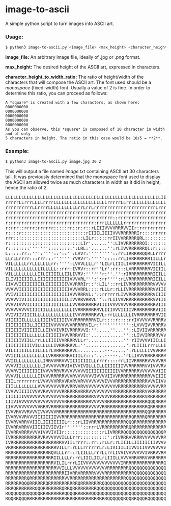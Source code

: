# image-to-ascii
A simple python script to turn images into ASCII art.


### Usage:
```bash
$ python3 image-to-ascii.py <image_file> <max_height> <character_height_to_width_ratio>
```
**image_file:** An arbitrary image file, ideally of .jpg or .png format.

**max_height:** The desired height of the ASCII art, expressed in characters.

**character_height_to_width_ratio:** The ratio of height/width of the characters that will compose the ASCII art. The font used should be a *monospace* (fixed-width) font. Usually a value of 2 is fine. In order to determine this ratio, you can proceed as follows:
```
A *square* is created with a few characters, as shown here:
0000000000
0000000000
0000000000
0000000000
0000000000
As you can observe, this *square* is composed of 10 character in width and of only
5 characters in height. The ratio in this case would be 10/5 = **2**.
```

### Example:
```bash
$ python3 image-to-ascii.py image.jpg 30 2
```
This will output a file named *image.txt* containing ASCII art 30 characters tall. It was previously determined that the monospace font used to display the ASCII art allowed twice as much characters in width as it did in height, hence the ratio of 2.

<pre>
LLLLLLLLLLLLLLLLLLLLLLLLLLLLLLLLLLLLLLLLLLLLLLLLLLLLLLLLLLIILLILLLLLLLLLLLLLLLLL
rrrrrLLrrrLLLLrrrrLLLLLLLLLLLLLLLLLLLLrrrrrLLrrLLLLLLLLLLLLLLLLLLLLLLLLLrrrrrrrL
rrrrrrrrrrLLrrrrLLLLLLLLLLLrrLrrLrrrrrrrrrrrrrrrrrrrrrrrLrrrrrrrLLrrrrrrrrrrrrrL
rrrrrrrrrrrrrrrrrrrrrrrrrrrrrrrrrrrrrrrrrrrrrrrrrrrrrrrrrrrrrrrrrrrrrrrrrrrrrrrL
rrrrrrrrrrrrrrrrrrrrrrrrrrrrrrrrrrrrrrrr::rrrrrrrrrrrrrrrrrrrrrrrrrrrrrrrrrrrrrr
r:rrrrrrrrrrrrrrrrrrrrrrrrrrrrrrr:rrrLLLLLLLrrrrrrrrrrrrrrrrrrrrrrrrrr:rrrrr:::r
r:rrr::rrrr:rrrrrr:::::rr::r:r::rLIIIVVVVRRRVVIIr:rrrrrrrrrrrrr:rr::r::::rr::::r
r::::r::::::::::::::::::::::::rIIIILIIIIVVVRRRRRRIr::::rrrrr:::::::::::::::::::r
rrr::::::::::::::::::::::::::LILr:::::rrIIVVRRRRRQRL::::::::::::::::::::::::::::
r:::::::::::::::::::::::::::LIr'......'':LIVVRRRRRRQI:::::::::::::::::::::::::::
r::::::::''''''':::::::::':LRL:'......'':rLIVVRRRRRRQL:r:::::::::::::':::::::'::
L:::::rr::''':''''::'::'':LVVr:'''''''''::rrLIRRRRRQQRLLrrrr:::::::::''::::::'::
LLrLLrrrr:::rrr:::'''''''rVRVr':''''':::::rrLIVRRRRRRRIILLLrrrrr:::':''''::r::rr
VILLLLLLrrLLLLLLLrr:'''':LVVVLLLLr''LILrLIIILIVRRRRRRRVIIILLLLLLrr''''''::::r:rr
VILLLLLLLLLLLILLLLL::rrr:IVRVr::rr''Lr':rr:::LVRRRRRRRVIIIILILILLr:''':::::rr:rr
VILLLLLLLLLLIILIIIIILLIILIVRV:''''''r:''.'':rIRRRRRRRRRIIILLLLLLLLr:::::::rrrrrr
ILIVIIIIIILLIIIIIIIIIIIIVVVVRL''':':rr'''':rLVRRRRRRRRRIIILLLLLLLrrrrrrrLLrrrrLL
IIVVVIIIIIIIIILIIIIIIIIVVVRRRIr::':LIL'::rrLIVRRRRRRRRRVVVVVIIIIIILIILLLLIIIIILL
VVVVVIIIIIIIIIIIIIIIIIIIVVVVRRL::::rLLLr:rLLIVRRRRRRRRRVVIIIIIIIIIIIILLLLIIIIILL
VVIVIIIIIIIIIIIIIIIIIIIIVVVRRRVL:'::rrrrrrLIVVRRRRRRRRRVIIIIIIIIIIIIIIIIIIIIIILL
VVVVVIVIIIIIIIIIIIIIIIILIVVRRVRRVL''::rLIIVVVRRRRRRRRRRVVIIILLIIIIIIIIIIIILIIILI
VVVVIVVVIIIIIIIIIIIIILLLLVVRRRRRRRVIIIIVVVVVVVRRRRRRRRRRVIIIIIIIIIIIIIIIIILLILII
VVVVVVVVVIIIIIILLLLLLLLLLIVRRRRRRRRVLIIIVVVIIIIVRRRRRRRRVIIIIIIIIIIIIIIIIIIILLLI
VVIVIIVIIIILLLLLLLLLLLLLLIVVVRRRRRVVL:rrLLLLLLLIVRRRRRRRRVIIIIILLLLLLLLLLLLLLLLI
VIIIIIILLLLLLIIIIVIIIIIVVVRRRRRRRVILr::::r::::rrIVVVVVVRRRRVVVVIIVVIrrrLLLLLIILL
IIIIIIIIILLIIIIIIVVVVVVVVRRRRRVILr:'''''''''''::LVVVIVVRRRRVVIILLLLLrrLLLLLIIILI
IIIIIIVIIIIIILLIIVVIVRIVRRRRVVI:''.....''...''::LIVIIVRRRRRRVVIIrrrrrrrLLLLLLLLL
IIIIIIIILLLLLLLIIIIIIVVVRRRVVI:'............''::LIVVIRRRRVVVRRVVILLrrrLrrrrLLLLL
IIIIIIVIILLrrLLLIIIIVVRRRRVLLr'.............'''rIIVVVVIIILLIIVRRVVILLrrrrrr:rrLL
IIIIIIIIIIVILLLLLLIVRRRRRVL:''...............':rLIIILrrrLLLIVVRRRRRVVIIIIILrrrrr
VILIIIIILLIILLLLrLVRRRRRRVL:.........---.....':rLLLLLIVVVRRRRRRRRRRRRVVVVVILrrrr
VVIIILLLLLLLLLLLVRRRRVRRVIIILr:::'...-----..'rLLIVVVRRRRRRRRRRRRRRRRRRIIIIIIIIIL
VVIILLLLLLLLLLIRRVVRRVVVIIIIIIIILLrrrr::::rrLIIVRRRRRVVVVVRRRRRRRRRRRRVIIIIIILII
VVVVIILLLLLLLLIVVVVVVRVIVIVVIVILLLILLIIIIIIIVVRRRRRRVVIVVVRVRRRRRRRRRRRVIIVIIIII
VVVRVIIIIIIIIIVVVVRRVRVVVVVVVVIIIIIIIIIIIIVVRRRRRRVVVVVVVIIIVVVVRRRRRRVVIIIIIIII
VVVVILLLLLLLIIVVVRRRRRVVVRVVVVVVVIVVVVIIVVRRRRRRRRRRRRVVIIIIVVRRRRRRVRVVVVIIVVII
IIILrrrrrrrrLVVVVVVRRVVRVRVVRVVVVVVVVIVVVRRRRRRRRRRRRVVVIIVVRRRRRRRRVVVVVVIIIIII
IIILLLLLLLLLVVVVVVVVVRVVRRVVRVVVVVVVVVVVVVRRRRRRRRRRVVVVVVRRRRRRRRRRRVVVVVIIIIII
IVVVVIIIIIVVVVRVVVVVVRRRRRRVRRRVVVVVVVVVVRRRRRRRRRRRVVRRRRRRRRRRRRRRRRRRVRVVVVVV
IIIIIIIVVVVVVVVVVVVVVVRRRRRRRRRRRVVVVVVRRRRRRRRRRRRRVRRRRRRRRRRRRRRRRRRRVRVVVVII
IIIVIVVVVVVVVVVVVVVVVVRRRRRRRRRRVVVVVRRRRRRRRRRRRRRRRQQQRRRRRRRRRRRRRVVRVVVVVIII
IIVVVVVVVVVVVRRRVRRRRVRRRRRRRRRVVVVVRRRRRRRRRRRRRRRRRQRRRRRRRRRRRRRRRRRRRVVVIIII
IVVVRVVVRVVVIVVVVVVRRRRRRRRRRRRRRRRRRRRRRRRRRRRRRRRRQQRRRRRRRRRRRRRRRRRRRRRVVIII
IVVRVVVRVVVIIIIIIIIVVRRRRRRRRRRRRRRRRRRRRRRRRRRQRRRRQRRRRRRRRRRRRRRRRRRRRRRRVVVI
IVVRVVRRVVIIILIIIIIIIILr:::rLIIVRRRRRRRRRRRRRQQQRRRRRRRRRRRRRRRRRRRRRRRRRRRRRVVV
IVVRRVRRVVIIIIIIVIIVIr'''''''::rrrLVRRRRRRRRRRQRRRRRRRRRRRRRRRRRRRRRRRRRRRRVVVVV
IVVRRVRRRVVVVIVVVIVIIr::::::::::::::rLIVRRRRQQQQQQQQQQQQQQQRRRRRRRRRRRRRRRRVVVVV
IVRRRRRRRRRRRVRVVVVVVILLLrrr::::::::::':rIVRRRVVRRRVVVVVVVRRRRRRRRVVRRRRRRRVVRVV
IVRRRRRRRRRRRRRRRRRRRVVIILrrrr::rr::rLLr:rLIIILLIIIIIIIIVVVVRRQRRRRVRRRRRRRRRRVV
VRRRRRRRRRRRRRRRRRRVILLr:rLLLrrrrrrLr:LIVIIILIIVVIIIVVVVVVVVVRRQQQQRRRRRRRRRRRVV
RRRRRRRRRRRRRRRRRQVLLLrr::rLIILLLrrrLLrrLIVVIVVVVVVVIVRRVVRRRRRQQQQQRRRRRRRRRVVV
RRRRRRRRRRRRRRRRRRIILLLLr:rrLIIILIILrLIIILLVVVVRRVRRVVRRRRRRRRQQQQQQRRRRRRRVRRVV
RRRRRRRRRRRRRRRRRRVILILrrrLIIVVVVVVVVVVVVVVIRRRRRRRRRRRRRRRQQQQQQQQQRRRRRRRRRRVV
RRRRRRRRRRRRRRRRRRRVVILLLVVVVVVVVVVVVVRRRRRRRRQQQQQQQQQQQQQQQQQQQQQQRRRRRRRRRRRV
RRRRRRRRRRRRRRRRRRRRRRIIVRRVRRRRRVVVVRRRRRRRRRRRQQQQQQQQQQQQQQQQQQQQRRRRRRRRRRRR
RRRRRRRRQRRRRRRRRRRRRRVVRRRRRRRRRRRRRRRRRRRRRQQQQQQQQQQQQQQQQQQQQQQQQRRRRRRRRRRR
RRRRRRQQQRRRRRRQRRRRRRRRRRRQRRRRRRRRQQQQQQQQQQQQQQQQQQQQQQQQQQQQQQQQQQRRQQRRRRRR
RRRQRRRRRRRQQQRRRRRRRQRRQRRRRRRRRRQQQQQQQQQQQQQQQQQQQQQQQQQQQQQQQQQQQQQQQQQRQRRR
RQQQQQQQQQQQQRRRRRRRRRQQQQRRRRRRQQQQQQQQQQQQQQQQQQQQQQQQQQQQQQQQQQQQQQQQRQQQQQRR
RQQRRQQQRRRRRRRRRRRRRRRRRRRRRRRRRRRRRRQQQQQQRQQRRQQQRQQQQQQQQQQQQQQQQQQQQQQQQQQR
</pre>
